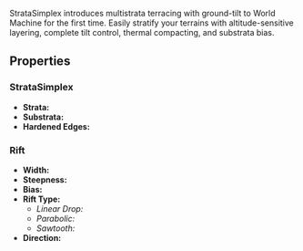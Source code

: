 StrataSimplex introduces multistrata terracing with ground-tilt to World Machine for the first time. Easily stratify your terrains with altitude-sensitive layering, complete tilt control, thermal compacting, and substrata bias.

## Properties

### StrataSimplex

- **Strata:**
- **Substrata:**
- **Hardened Edges:**

### Rift

- **Width:**
- **Steepness:**
- **Bias:**
- **Rift Type:**
	- *Linear Drop:*
	- *Parabolic:*
	- *Sawtooth:*
- **Direction:**